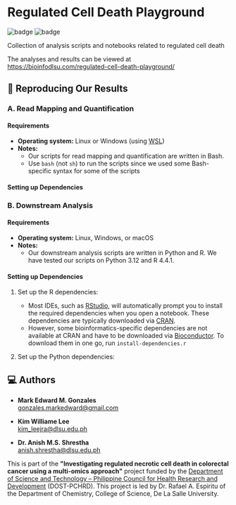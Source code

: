 # Regulated Cell Death Playground

![badge][badge-r]
![badge][badge-python]

Collection of analysis scripts and notebooks related to regulated cell death

The analyses and results can be viewed at https://bioinfodlsu.com/regulated-cell-death-playground/

## 🧪 Reproducing Our Results

### A. Read Mapping and Quantification

#### Requirements

- **Operating system:** Linux or Windows (using [WSL](https://learn.microsoft.com/en-us/windows/wsl/install))
- **Notes:**
  - Our scripts for read mapping and quantification are written in Bash.
  - Use `bash` (not `sh`) to run the scripts since we used some Bash-specific syntax for some of the scripts

#### Setting up Dependencies

### B. Downstream Analysis

#### Requirements

- **Operating system:** Linux, Windows, or macOS
- **Notes:**
  - Our downstream analysis scripts are written in Python and R. We have tested our scripts on Python 3.12 and R 4.4.1.

#### Setting up Dependencies

1. Set up the R dependencies:

   - Most IDEs, such as [RStudio](https://posit.co/download/rstudio-desktop/), will automatically prompt you to install the required dependencies when you open a notebook. These dependencies are typically downloaded via [CRAN](https://cran.r-project.org/).
   - However, some bioinformatics-specific dependencies are not available at CRAN and have to be downloaded via [Bioconductor](https://www.bioconductor.org/). To download them in one go, run `install-dependencies.r`

1. Set up the Python dependencies:

## 💻 Authors

- **Mark Edward M. Gonzales** <br>
  gonzales.markedward@gmail.com

- **Kim Williame Lee** <br>
  kim_leejra@dlsu.edu.ph

- **Dr. Anish M.S. Shrestha** <br>
  anish.shrestha@dlsu.edu.ph

This is part of the **"Investigating regulated necrotic cell death in colorectal cancer using a multi-omics approach"** project funded by the [Department of Science and Technology &ndash; Philippine Council for Health Research and Development](https://www.pchrd.dost.gov.ph/) (DOST-PCHRD). This project is led by Dr. Rafael A. Espiritu of the Department of Chemistry, College of Science, De La Salle University.

[badge-r]: https://img.shields.io/badge/r-%23276DC3.svg?style=flat&logo=r&logoColor=white
[badge-python]: https://img.shields.io/badge/python-3670A0?style=flat&logo=python&logoColor=white
